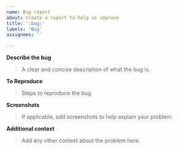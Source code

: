 ```yaml
---
name: Bug report
about: Create a report to help us improve
title: ':bug:'
labels: 'Bug'
assignees: ''

---
```


**Describe the bug**
> A clear and concise description of what the bug is.

**To Reproduce**
> Steps to reproduce the bug

**Screenshots**
> If applicable, add screenshots to help explain your problem.

**Additional context**
> Add any other context about the problem here.
